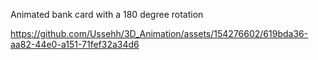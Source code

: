 Animated bank card with a 180 degree rotation



https://github.com/Ussehh/3D_Animation/assets/154276602/619bda36-aa82-44e0-a151-71fef32a34d6



